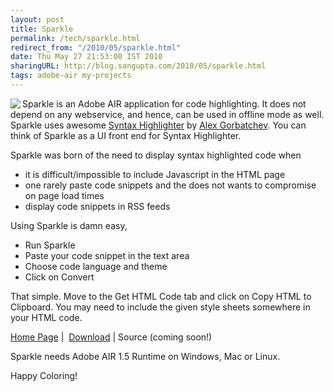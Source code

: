 ```yaml
---
layout: post
title: Sparkle
permalink: /tech/sparkle.html
redirect_from: "/2010/05/sparkle.html"
date: Thu May 27 21:53:00 IST 2010
sharingURL: http://blog.sangupta.com/2010/05/sparkle.html
tags: adobe-air my-projects
---
```

<img src="http://static.sangupta.com/sparkle/sparkle.png" align="left">
Sparkle is an Adobe AIR application for code highlighting. It does not depend 
on any webservice, and hence, can be used in offline mode as well. Sparkle uses 
awesome <a href="http://alexgorbatchev.com/wiki/SyntaxHighlighter">Syntax Highlighter</a> by 
<a href="http://alexgorbatchev.com/">Alex Gorbatchev</a>. You can think of Sparkle 
as a UI front end for Syntax Highlighter.

Sparkle was born of the need to display syntax highlighted code when

* it is difficult/impossible to include Javascript in the HTML page
* one rarely paste code snippets and the does not wants to compromise on page load times
* display code snippets in RSS feeds

Using Sparkle is damn easy,

* Run Sparkle
* Paste your code snippet in the text area
* Choose code language and theme
* Click on Convert

That simple. Move to the Get HTML Code tab and click on Copy HTML to Clipboard. You may 
need to include the given style sheets somewhere in your HTML code.

<a href="http://code.google.com/p/sangupta/wiki/Sparkle">Home Page</a>&nbsp;|&nbsp;
<a href="http://sangupta.googlecode.com/files/Sparkle.air">Download</a>&nbsp;|&nbsp;Source (coming soon!)

Sparkle needs Adobe AIR 1.5 Runtime on Windows, Mac or Linux.

Happy Coloring!
